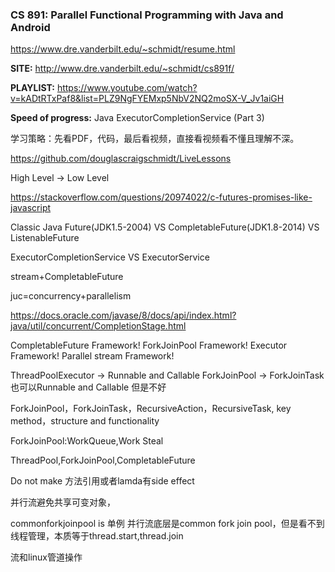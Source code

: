 ### CS 891: Parallel Functional Programming with Java and Android

https://www.dre.vanderbilt.edu/~schmidt/resume.html

**SITE:** http://www.dre.vanderbilt.edu/~schmidt/cs891f/

**PLAYLIST:** https://www.youtube.com/watch?v=kADtRTxPaf8&list=PLZ9NgFYEMxp5NbV2NQ2moSX-V_Jv1aiGH

**Speed of progress:** Java ExecutorCompletionService (Part 3)

学习策略：先看PDF，代码，最后看视频，直接看视频看不懂且理解不深。

https://github.com/douglascraigschmidt/LiveLessons

High Level -> Low Level

https://stackoverflow.com/questions/20974022/c-futures-promises-like-javascript

Classic Java Future(JDK1.5-2004) VS CompletableFuture(JDK1.8-2014)  VS ListenableFuture

ExecutorCompletionService VS ExecutorService

stream+CompletableFuture

juc=concurrency+parallelism

https://docs.oracle.com/javase/8/docs/api/index.html?java/util/concurrent/CompletionStage.html

CompletableFuture Framework!
ForkJoinPool Framework!
Executor Framework!
Parallel stream Framework!

ThreadPoolExecutor -> Runnable and Callable
ForkJoinPool -> ForkJoinTask 也可以Runnable and Callable 但是不好

ForkJoinPool，ForkJoinTask，RecursiveAction，RecursiveTask, key method，structure and functionality

ForkJoinPool:WorkQueue,Work Steal

ThreadPool,ForkJoinPool,CompletableFuture

Do not make 方法引用或者lamda有side effect

并行流避免共享可变对象，

commonforkjoinpool is 单例
并行流底层是common fork join pool，但是看不到线程管理，本质等于thread.start,thread.join

流和linux管道操作